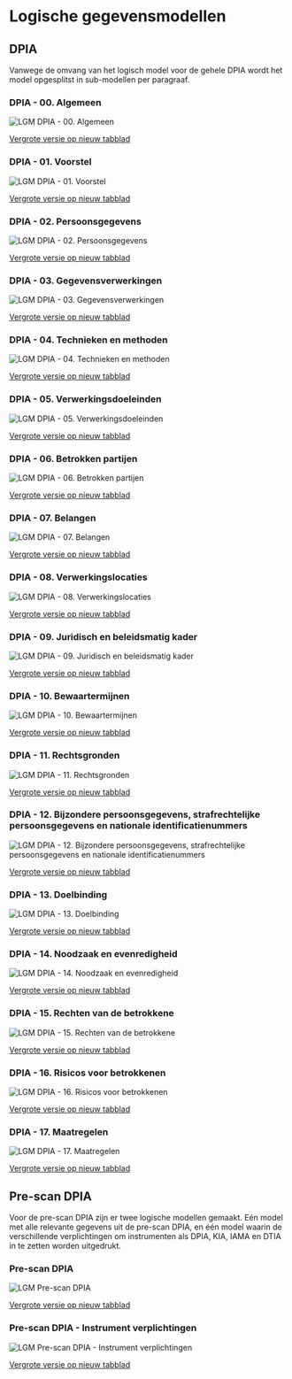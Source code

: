 # Logische gegevensmodellen

## DPIA

Vanwege de omvang van het logisch model voor de gehele DPIA wordt het model opgesplitst in sub-modellen per paragraaf.

### DPIA - 00. Algemeen

![LGM DPIA - 00. Algemeen](logische-modellen/00_Algemeen.uml.svg "Logisch gegevensmodel DPIA - 00. Algemeen")

<a href="./logische-modellen/00_Algemeen.uml.svg" target="_blank">Vergrote versie op nieuw tabblad</a>

### DPIA - 01. Voorstel

![LGM DPIA - 01. Voorstel](logische-modellen/01_Voorstel.uml.svg "Logisch gegevensmodel DPIA - 01. Voorstel")

<a href="./logische-modellen/01_Voorstel.uml.svg" target="_blank">Vergrote versie op nieuw tabblad</a>

### DPIA - 02. Persoonsgegevens

![LGM DPIA - 02. Persoonsgegevens](logische-modellen/02_Persoonsgegevens.uml.svg "Logisch gegevensmodel DPIA - 02. Persoonsgegevens")

<a href="./logische-modellen/02_Persoonsgegevens.uml.svg" target="_blank">Vergrote versie op nieuw tabblad</a>

### DPIA - 03. Gegevensverwerkingen

![LGM DPIA - 03. Gegevensverwerkingen](logische-modellen/03_Gegevensverwerkingen.uml.svg "Logisch gegevensmodel DPIA - 03. Gegevensverwerkingen")

<a href="./logische-modellen/03_Gegevensverwerkingen.uml.svg" target="_blank">Vergrote versie op nieuw tabblad</a>

### DPIA - 04. Technieken en methoden

![LGM DPIA - 04. Technieken en methoden](logische-modellen/04_Technieken_en_methoden.uml.svg "Logisch gegevensmodel DPIA - 04. Technieken en methoden")

<a href="./logische-modellen/04_Technieken_en_methoden.uml.svg" target="_blank">Vergrote versie op nieuw tabblad</a>

### DPIA - 05. Verwerkingsdoeleinden

![LGM DPIA - 05. Verwerkingsdoeleinden](logische-modellen/05_Verwerkingsdoeleinden.uml.svg "Logisch gegevensmodel DPIA - 05. Verwerkingsdoeleinden")

<a href="./logische-modellen/05_Verwerkingsdoeleinden.uml.svg" target="_blank">Vergrote versie op nieuw tabblad</a>

### DPIA - 06. Betrokken partijen

![LGM DPIA - 06. Betrokken partijen](logische-modellen/06_Betrokken_partijen.uml.svg "Logisch gegevensmodel DPIA - 06. Betrokken partijen")

<a href="./logische-modellen/06_Betrokken_partijen.uml.svg" target="_blank">Vergrote versie op nieuw tabblad</a>

### DPIA - 07. Belangen

![LGM DPIA - 07. Belangen](logische-modellen/07_Belangen.uml.svg "Logisch gegevensmodel DPIA - 07. Belangen")

<a href="./logische-modellen/07_Belangen.uml.svg" target="_blank">Vergrote versie op nieuw tabblad</a>

### DPIA - 08. Verwerkingslocaties

![LGM DPIA - 08. Verwerkingslocaties](logische-modellen/08_Verwerkingslocaties.uml.svg "Logisch gegevensmodel DPIA - 08. Verwerkingslocaties")

<a href="./logische-modellen/08_Verwerkingslocaties.uml.svg" target="_blank">Vergrote versie op nieuw tabblad</a>

### DPIA - 09. Juridisch en beleidsmatig kader

![LGM DPIA - 09. Juridisch en beleidsmatig kader](logische-modellen/09_Juridisch_en_beleidsmatig_kader.uml.svg "Logisch gegevensmodel DPIA - 09. Juridisch en beleidsmatig kader")

<a href="./logische-modellen/09_Juridisch_en_beleidsmatig_kader.uml.svg" target="_blank">Vergrote versie op nieuw tabblad</a>

### DPIA - 10. Bewaartermijnen

![LGM DPIA - 10. Bewaartermijnen](logische-modellen/10_Bewaartermijnen.uml.svg "Logisch gegevensmodel DPIA - 10. Bewaartermijnen")

<a href="./logische-modellen/10_Bewaartermijnen.uml.svg" target="_blank">Vergrote versie op nieuw tabblad</a>

### DPIA - 11. Rechtsgronden

![LGM DPIA - 11. Rechtsgronden](logische-modellen/11_Rechtsgronden.uml.svg "Logisch gegevensmodel DPIA - 11. Rechtsgronden")

<a href="./logische-modellen/11_Rechtsgronden.uml.svg" target="_blank">Vergrote versie op nieuw tabblad</a>

### DPIA - 12. Bijzondere persoonsgegevens, strafrechtelijke persoonsgegevens en nationale identificatienummers

![LGM DPIA - 12. Bijzondere persoonsgegevens, strafrechtelijke persoonsgegevens en nationale identificatienummers](logische-modellen/12_bijzonder_strafrechtelijk_identificatienummer.uml.svg "Logisch gegevensmodel DPIA - 12. Bijzondere persoonsgegevens, strafrechtelijke persoonsgegevens en nationale identificatienummers")

<a href="./logische-modellen/12_bijzonder_strafrechtelijk_identificatienummer.uml.svg" target="_blank">Vergrote versie op nieuw tabblad</a>

### DPIA - 13. Doelbinding

![LGM DPIA - 13. Doelbinding](logische-modellen/13_Doelbinding.uml.svg "Logisch gegevensmodel DPIA - 13. Doelbinding")

<a href="./logische-modellen/13_Doelbinding.uml.svg" target="_blank">Vergrote versie op nieuw tabblad</a>

### DPIA - 14. Noodzaak en evenredigheid

![LGM DPIA - 14. Noodzaak en evenredigheid](logische-modellen/14_Noodzaak_en_evenredigheid.uml.svg "Logisch gegevensmodel DPIA - 14. Noodzaak en evenredigheid")

<a href="./logische-modellen/14_Noodzaak_en_evenredigheid.uml.svg" target="_blank">Vergrote versie op nieuw tabblad</a>

### DPIA - 15. Rechten van de betrokkene

![LGM DPIA - 15. Rechten van de betrokkene](logische-modellen/15_Rechten_van_de_betrokkene.uml.svg "Logisch gegevensmodel DPIA - 15. Rechten van de betrokkene")

<a href="./logische-modellen/15_Rechten_van_de_betrokkene.uml.svg" target="_blank">Vergrote versie op nieuw tabblad</a>

### DPIA - 16. Risicos voor betrokkenen

![LGM DPIA - 16. Risicos voor betrokkenen](logische-modellen/16_Risicos_voor_betrokkenen.uml.svg "Logisch gegevensmodel DPIA - 16. Risicos voor betrokkenen")

<a href="./logische-modellen/16_Risicos_voor_betrokkenen.uml.svg" target="_blank">Vergrote versie op nieuw tabblad</a>

### DPIA - 17. Maatregelen

![LGM DPIA - 17. Maatregelen](logische-modellen/17_Maatregelen.uml.svg "Logisch gegevensmodel DPIA - 17. Maatregelen")

<a href="./logische-modellen/17_Maatregelen.uml.svg" target="_blank">Vergrote versie op nieuw tabblad</a>

## Pre-scan DPIA

Voor de pre-scan DPIA zijn er twee logische modellen gemaakt. Eén model met alle relevante gegevens uit de pre-scan DPIA, en één model waarin de verschillende verplichtingen om instrumenten als DPIA, KIA, IAMA en DTIA in te zetten worden uitgedrukt.

### Pre-scan DPIA

![LGM Pre-scan DPIA](logische-modellen/pre-scan_dpia.uml.svg "Logisch gegevensmodel Pre-scan DPIA")

<a href="./logische-modellen/pre-scan_dpia.uml.svg" target="_blank">Vergrote versie op nieuw tabblad</a>

### Pre-scan DPIA - Instrument verplichtingen

![LGM Pre-scan DPIA - Instrument verplichtingen](logische-modellen/instrument_verplichtingen.uml.svg "Logisch gegevensmodel Pre-scan DPIA - Instrument verplichtingen")

<a href="./logische-modellen/instrument_verplichtingen.uml.svg" target="_blank">Vergrote versie op nieuw tabblad</a>


